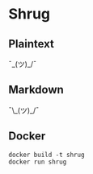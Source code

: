 # Shrug

## Plaintext
  ¯\_(ツ)_/¯

## Markdown

¯\\\_(ツ)\_/¯

## Docker

```
docker build -t shrug
docker run shrug
```

